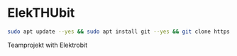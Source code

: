 # ElekTHUbit

```bash
sudo apt update --yes && sudo apt install git --yes && git clone https://github.com/RaspItainment/ElekTHUbit.git && cd ElekTHUbit/setup/ && ./setup.sh
```

Teamprojekt with Elektrobit
